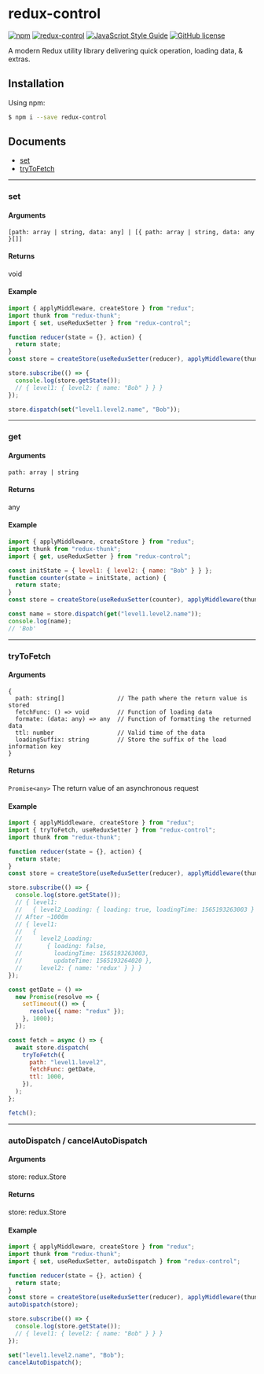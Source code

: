 # redux-control

[![npm](https://img.shields.io/npm/v/redux-control.svg)](https://www.npmjs.com/package/redux-control)
[![redux-control](https://img.shields.io/npm/dm/redux-control.svg)](https://www.npmjs.com/package/redux-control)
[![JavaScript Style Guide](https://img.shields.io/badge/code_style-standard-brightgreen.svg)](https://standardjs.com)
[![GitHub license](https://img.shields.io/badge/license-MIT-blue.svg)](https://raw.githubusercontent.com/shianqi/redux-control/master/LICENSE)

A modern Redux utility library delivering quick operation, loading data, & extras.

## Installation

Using npm:

```bash
$ npm i --save redux-control
```

## Documents

- [set](#set)
- [tryToFetch](#tryToFetch)

---

### set

#### Arguments

```text
[path: array | string, data: any] | [{ path: array | string, data: any }[]]
```

#### Returns

void

#### Example

```javascript
import { applyMiddleware, createStore } from "redux";
import thunk from "redux-thunk";
import { set, useReduxSetter } from "redux-control";

function reducer(state = {}, action) {
  return state;
}
const store = createStore(useReduxSetter(reducer), applyMiddleware(thunk));

store.subscribe(() => {
  console.log(store.getState());
  // { level1: { level2: { name: "Bob" } } }
});

store.dispatch(set("level1.level2.name", "Bob"));
```

---

### get

#### Arguments

```text
path: array | string
```

#### Returns

any

#### Example

```javascript
import { applyMiddleware, createStore } from "redux";
import thunk from "redux-thunk";
import { get, useReduxSetter } from "redux-control";

const initState = { level1: { level2: { name: "Bob" } } };
function counter(state = initState, action) {
  return state;
}
const store = createStore(useReduxSetter(counter), applyMiddleware(thunk));

const name = store.dispatch(get("level1.level2.name"));
console.log(name);
// 'Bob'
```

---

### tryToFetch

#### Arguments

```text
{
  path: string[]               // The path where the return value is stored
  fetchFunc: () => void        // Function of loading data
  formate: (data: any) => any  // Function of formatting the returned data
  ttl: number                  // Valid time of the data
  loadingSuffix: string        // Store the suffix of the load information key
}
```

#### Returns

`Promise<any>` The return value of an asynchronous request

#### Example

```javascript
import { applyMiddleware, createStore } from "redux";
import { tryToFetch, useReduxSetter } from "redux-control";
import thunk from "redux-thunk";

function reducer(state = {}, action) {
  return state;
}
const store = createStore(useReduxSetter(reducer), applyMiddleware(thunk));

store.subscribe(() => {
  console.log(store.getState());
  // { level1:
  //   { level2_Loading: { loading: true, loadingTime: 1565193263003 } } }
  // After ~1000m
  // { level1:
  //   {
  //     level2_Loading:
  //       { loading: false,
  //         loadingTime: 1565193263003,
  //         updateTime: 1565193264020 },
  //     level2: { name: 'redux' } } }
});

const getDate = () =>
  new Promise(resolve => {
    setTimeout(() => {
      resolve({ name: "redux" });
    }, 1000);
  });

const fetch = async () => {
  await store.dispatch(
    tryToFetch({
      path: "level1.level2",
      fetchFunc: getDate,
      ttl: 1000,
    }),
  );
};

fetch();
```

---

### autoDispatch / cancelAutoDispatch

#### Arguments

store: redux.Store

#### Returns

store: redux.Store

#### Example

```javascript
import { applyMiddleware, createStore } from "redux";
import thunk from "redux-thunk";
import { set, useReduxSetter, autoDispatch } from "redux-control";

function reducer(state = {}, action) {
  return state;
}
const store = createStore(useReduxSetter(reducer), applyMiddleware(thunk));
autoDispatch(store);

store.subscribe(() => {
  console.log(store.getState());
  // { level1: { level2: { name: "Bob" } } }
});

set("level1.level2.name", "Bob");
cancelAutoDispatch();
```
